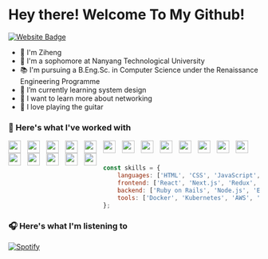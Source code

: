# Hey there! Welcome To My Github!

[![Website Badge](https://img.shields.io/badge/website-000000?style=for-the-badge&logo=About.me&logoColor=white)](https://www.ziheng.dev/)

- 👋 I'm Ziheng
- 🏫 I'm a sophomore at Nanyang Technological University
- 📚 I'm pursuing a B.Eng.Sc. in Computer Science under the Renaissance Engineering Programme
- 🌱 I’m currently learning system design
- 🎯 I want to learn more about networking
- 🎸 I love playing the guitar

### 🤝 Here's what I've worked with

<img align="left" width="25px" src="https://cdn.jsdelivr.net/gh/devicons/devicon/icons/html5/html5-original.svg" style="padding-right:10px;" />
<img align="left" width="25px" src="https://cdn.jsdelivr.net/gh/devicons/devicon/icons/css3/css3-original.svg" style="padding-right:10px;" />
<img align="left" width="25px" src="https://cdn.jsdelivr.net/gh/devicons/devicon/icons/javascript/javascript-original.svg" style="padding-right:10px;" />
<img align="left" width="25px" src="https://cdn.jsdelivr.net/gh/devicons/devicon/icons/typescript/typescript-original.svg" style="padding-right:10px;" />
<img align="left" width="25px" src="https://cdn.jsdelivr.net/gh/devicons/devicon/icons/go/go-original.svg" style="padding-right:10px;" />
<img align="left" width="25px" src="https://cdn.jsdelivr.net/gh/devicons/devicon/icons/ruby/ruby-original.svg" style="padding-right:10px;" />    
<img align="left" width="25px" src="https://cdn.jsdelivr.net/gh/devicons/devicon/icons/java/java-original.svg" style="padding-right:10px;" />      
<img align="left" width="25px" src="https://cdn.jsdelivr.net/gh/devicons/devicon/icons/python/python-original.svg" style="padding-right:10px;" />
<img align="left" width="25px" src="https://cdn.jsdelivr.net/gh/devicons/devicon/icons/c/c-original.svg" style="padding-right:10px;" />

<img align="left" width="25px" src="https://cdn.jsdelivr.net/gh/devicons/devicon/icons/react/react-original.svg" style="padding-right:10px;" />
<img align="left" width="25px" src="https://cdn.jsdelivr.net/gh/devicons/devicon/icons/nextjs/nextjs-original.svg" style="padding-right:10px;" />

<img align="left" width="25px" src="https://cdn.jsdelivr.net/gh/devicons/devicon/icons/rails/rails-plain.svg" style="padding-right:10px;" />
<img align="left" width="25px" src="https://cdn.jsdelivr.net/gh/devicons/devicon/icons/nodejs/nodejs-original.svg" style="padding-right:10px;" />
<img align="left" width="25px" src="https://cdn.jsdelivr.net/gh/devicons/devicon/icons/mongodb/mongodb-original.svg" style="padding-right:10px;" />
<img align="left" width="25px" src="https://cdn.jsdelivr.net/gh/devicons/devicon/icons/postgresql/postgresql-original.svg" style="padding-right:10px;" />

<img align="left" width="25px" src="https://cdn.jsdelivr.net/gh/devicons/devicon/icons/docker/docker-original.svg" style="padding-right:10px;" />
<img align="left" width="25px" src="https://cdn.jsdelivr.net/gh/devicons/devicon/icons/amazonwebservices/amazonwebservices-original-wordmark.svg" style="padding-right:10px;" />
<img align="left" width="25px" src="https://cdn.jsdelivr.net/gh/devicons/devicon/icons/git/git-original.svg" style="padding-right:10px;" />

<br />
<br />

```javascript
const skills = {
    languages: ['HTML', 'CSS', 'JavaScript', 'TypeScript', 'Go', 'Ruby', 'Java', 'Python', 'C'],
    frontend: ['React', 'Next.js', 'Redux', 'Tailwind', 'Jest'],
    backend: ['Ruby on Rails', 'Node.js', 'Express', 'Firebase', 'MongoDB', 'SQL'],
    tools: ['Docker', 'Kubernetes', 'AWS', 'GCP', 'Large Language Models', 'Git', 'Github']
};
```
### 🎧 Here's what I'm listening to
[![Spotify](https://github-profile-spotify-widget.vercel.app/api/spotify?background_color=2D333B&title_background_color=22272E)](https://open.spotify.com/user/1176776274)
